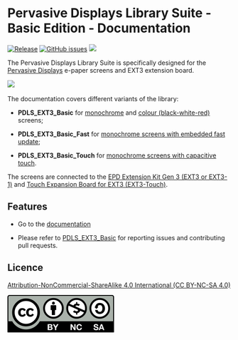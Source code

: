 # Pervasive Displays Library Suite - Basic Edition - Documentation

[![Release](https://img.shields.io/github/v/release/rei-vilo/PDLS_EXT3_Basic_Documentation)](https://github.com/rei-vilo.github.io/PDLS_EXT3_Basic_Documentation/html/index.html) [![GitHub issues](https://img.shields.io/github/issues/rei-vilo/PDLS_EXT3_Basic)](https://github.com/rei-vilo/PDLS_EXT3_Basic/issues) [![](https://img.shields.io/badge/-Documentation-blue)](https://rei-vilo.github.io/PDLS_EXT3_Basic_Documentation/html/index.html)

The Pervasive Displays Library Suite is specifically designed for the [Pervasive Displays](https://www.pervasivedisplays.com) e-paper screens and EXT3 extension board.

![](https://pdls.pervasivedisplays.com/userguide/img/Logo_PDI_text_320.png)

The documentation covers different variants of the library:

* **PDLS_EXT3_Basic** for [monochrome](https://www.pervasivedisplays.com/products/?_sft_product_colour=black-white) and [colour (black-white-red)](https://www.pervasivedisplays.com/products/?_sft_product_colour=black-white-red) screens;

* **PDLS_EXT3_Basic_Fast** for [monochrome screens with embedded fast update](https://www.pervasivedisplays.com/product/2-71-e-ink-display-aurora-mb-v231/);

* **PDLS_EXT3_Basic_Touch** for [monochrome screens with capacitive touch](https://www.pervasivedisplays.com/product/2-71-e-ink-display-aurora-mb-v231/).

The screens are connected to the [EPD Extension Kit Gen 3 (EXT3 or EXT3-1)](https://www.pervasivedisplays.com/product/epd-extension-kit-gen-3-EXT3/) and [Touch Expansion Board for EXT3 (EXT3-Touch)](https://www.pervasivedisplays.com/product/touch-expansion-board-ext3-touch/).

## Features

+ Go to the [documentation](https://rei-vilo.github.io/PDLS_EXT3_Basic_Documentation/index.html) 

+ Please refer to [PDLS_EXT3_Basic](https://github.com/rei-vilo/PDLS_EXT3_Basic/issues) for reporting issues and contributing pull requests.

## Licence

[Attribution-NonCommercial-ShareAlike 4.0 International (CC BY-NC-SA 4.0)](./LICENCE.md)

![](./by-nc-sa.svg)
